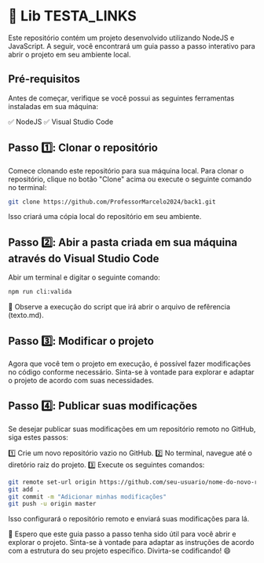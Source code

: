# 🚀 Lib TESTA_LINKS

Este repositório contém um projeto desenvolvido utilizando NodeJS e JavaScript. A seguir, você encontrará um guia passo a passo interativo para abrir o projeto em seu ambiente local.

## Pré-requisitos

Antes de começar, verifique se você possui as seguintes ferramentas instaladas em sua máquina:

✅ NodeJS
✅ Visual Studio Code

## Passo 1️⃣: Clonar o repositório

Comece clonando este repositório para sua máquina local. Para clonar o repositório, clique no botão "Clone" acima ou execute o seguinte comando no terminal:

```bash
git clone https://github.com/ProfessorMarcelo2024/back1.git
```

Isso criará uma cópia local do repositório em seu ambiente.

## Passo 2️⃣: Abir a pasta criada em sua máquina através do Visual Studio Code

Abir um terminal e digitar o seguinte comando:

```bash
npm run cli:valida
```

🐳 Observe a execução do script que irá abrir o arquivo de refêrencia (texto.md).

## Passo 3️⃣: Modificar o projeto

Agora que você tem o projeto em execução, é possível fazer modificações no código conforme necessário. Sinta-se à vontade para explorar e adaptar o projeto de acordo com suas necessidades.

## Passo 4️⃣: Publicar suas modificações

Se desejar publicar suas modificações em um repositório remoto no GitHub, siga estes passos:

1️⃣ Crie um novo repositório vazio no GitHub.
2️⃣ No terminal, navegue até o diretório raiz do projeto.
3️⃣ Execute os seguintes comandos:

```bash
git remote set-url origin https://github.com/seu-usuario/nome-do-novo-repositorio.git
git add .
git commit -m "Adicionar minhas modificações"
git push -u origin master
```

Isso configurará o repositório remoto e enviará suas modificações para lá.

🎉 Espero que este guia passo a passo tenha sido útil para você abrir e explorar o projeto. Sinta-se à vontade para adaptar as instruções de acordo com a estrutura do seu projeto específico. Divirta-se codificando! 😄
